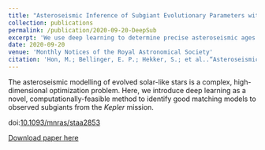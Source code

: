 ```yaml
---
title: "Asteroseismic Inference of Subgiant Evolutionary Parameters with Deep Learning"
collection: publications
permalink: /publication/2020-09-20-DeepSub
excerpt: 'We use deep learning to determine precise asteroseismic ages of subgiants from stellar models.'
date: 2020-09-20
venue: 'Monthly Notices of the Royal Astronomical Society'
citation: 'Hon, M.; Bellinger, E. P.; Hekker, S.; et al..“Asteroseismic inference of subgiant evolutionary parameters with deep learning”, 2019, MNRAS, 499, 2445'
---
```

The asteroseismic modelling of evolved solar-like stars is a complex, high-dimensional optimization problem. Here, we introduce deep learning as a novel, computationally-feasible method to identify good matching models to observed subgiants from the *Kepler* mission.

doi:[10.1093/mnras/staa2853](https://academic.oup.com/mnras/article-abstract/499/2/2445/5909977?redirectedFrom=fulltext)

[Download paper here](https://arxiv.org/pdf/2009.06972)
